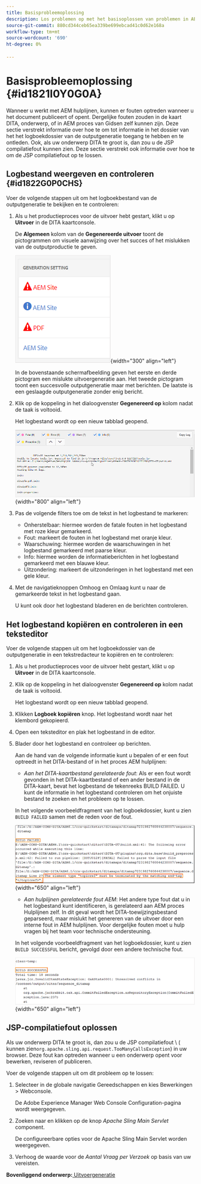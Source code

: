 ```yaml
---
title: Basisprobleemoplossing
description: Los problemen op met het basisoplossen van problemen in AEM hulplijnen. Leer om, het logboekdossier in een tekstredacteur te bekijken te kopiëren en te controleren en JSP compilatiefouten op te lossen.
source-git-commit: 880cd344ceb65ea339be699ebcad41c0d62e168a
workflow-type: tm+mt
source-wordcount: '690'
ht-degree: 0%

---
```


# Basisprobleemoplossing {#id1821I0Y0G0A}

Wanneer u werkt met AEM hulplijnen, kunnen er fouten optreden wanneer u het document publiceert of opent. Dergelijke fouten zouden in de kaart DITA, onderwerp, of in AEM proces van Gidsen zelf kunnen zijn. Deze sectie verstrekt informatie over hoe te om tot informatie in het dossier van het het logboekdossier van de outputgeneratie toegang te hebben en te ontleden. Ook, als uw onderwerp DITA te groot is, dan zou u de JSP compilatiefout kunnen zien. Deze sectie verstrekt ook informatie over hoe te om de JSP compilatiefout op te lossen.

## Logbestand weergeven en controleren {#id1822G0P0CHS}

Voer de volgende stappen uit om het logboekbestand van de outputgeneratie te bekijken en te controleren:

1. Als u het productieproces voor de uitvoer hebt gestart, klikt u op **Uitvoer** in de DITA kaartconsole.

   De **Algemeen** kolom van de **Gegenereerde uitvoer** toont de pictogrammen om visuele aanwijzing over het succes of het mislukken van de outputproductie te geven.

   ![](images/output-general-settings.png){width="300" align="left"}

   In de bovenstaande schermafbeelding geven het eerste en derde pictogram een mislukte uitvoergeneratie aan. Het tweede pictogram toont een succesvolle outputgeneratie maar met berichten. De laatste is een geslaagde outputgeneratie zonder enig bericht.

1. Klik op de koppeling in het dialoogvenster **Gegenereerd op** kolom nadat de taak is voltooid.

   Het logbestand wordt op een nieuw tabblad geopend.

   ![](images/log-file.png){width="800" align="left"}

1. Pas de volgende filters toe om de tekst in het logbestand te markeren:
   - Onherstelbaar: hiermee worden de fatale fouten in het logbestand met roze kleur gemarkeerd.
   - Fout: markeert de fouten in het logbestand met oranje kleur.
   - Waarschuwing: hiermee worden de waarschuwingen in het logbestand gemarkeerd met paarse kleur.
   - Info: hiermee worden de informatieberichten in het logbestand gemarkeerd met een blauwe kleur.
   - Uitzondering: markeert de uitzonderingen in het logbestand met een gele kleur.
1. Met de navigatieknoppen Omhoog en Omlaag kunt u naar de gemarkeerde tekst in het logbestand gaan.

   U kunt ook door het logbestand bladeren en de berichten controleren.


## Het logbestand kopiëren en controleren in een teksteditor

Voer de volgende stappen uit om het logboekdossier van de outputgeneratie in een tekstredacteur te kopiëren en te controleren:

1. Als u het productieproces voor de uitvoer hebt gestart, klikt u op **Uitvoer** in de DITA kaartconsole.

1. Klik op de koppeling in het dialoogvenster **Gegenereerd op** kolom nadat de taak is voltooid.

   Het logbestand wordt op een nieuw tabblad geopend.

1. Klikken **Logboek kopiëren** knop. Het logbestand wordt naar het klembord gekopieerd.
1. Open een teksteditor en plak het logbestand in de editor.

1. Blader door het logbestand en controleer op berichten.

   Aan de hand van de volgende informatie kunt u bepalen of er een fout optreedt in het DITA-bestand of in het proces AEM hulplijnen:

   - *Aan het DITA-kaartbestand gerelateerde fout*: Als er een fout wordt gevonden in het DITA-kaartbestand of een ander bestand in de DITA-kaart, bevat het logbestand de tekenreeks BUILD FAILED. U kunt de informatie in het logbestand controleren om het onjuiste bestand te zoeken en het probleem op te lossen.

   In het volgende voorbeeldfragment van het logboekdossier, kunt u zien `BUILD FAILED` samen met de reden voor de fout.

   ![](images/dita-error-in-log-file.png){width="650" align="left"}

   - *Aan hulplijnen gerelateerde fout AEM*: Het andere type fout dat u in het logbestand kunt identificeren, is gerelateerd aan AEM proces Hulplijnen zelf. In dit geval wordt het DITA-toewijzingsbestand geparseerd, maar mislukt het genereren van de uitvoer door een interne fout in AEM hulplijnen. Voor dergelijke fouten moet u hulp vragen bij het team voor technische ondersteuning.

   In het volgende voorbeeldfragment van het logboekdossier, kunt u zien `BUILD SUCCESSFUL` bericht, gevolgd door een andere technische fout.

   ![](images/process-error-in-log-file.png){width="650" align="left"}


## JSP-compilatiefout oplossen

Als uw onderwerp DITA te groot is, dan zou u de JSP compilatiefout \ ( kunnen zien`org.apache.sling.api.request.TooManyCallsException`\) in uw browser. Deze fout kan optreden wanneer u een onderwerp opent voor bewerken, reviseren of publiceren.

Voer de volgende stappen uit om dit probleem op te lossen:

1. Selecteer in de globale navigatie Gereedschappen en kies Bewerkingen \> Webconsole.

   De Adobe Experience Manager Web Console Configuration-pagina wordt weergegeven.

1. Zoeken naar en klikken op de knop *Apache Sling Main Servlet* component.

   De configureerbare opties voor de Apache Sling Main Servlet worden weergegeven.

1. Verhoog de waarde voor de *Aantal Vraag per Verzoek* op basis van uw vereisten.


**Bovenliggend onderwerp:**[ Uitvoergeneratie](generate-output.md)
